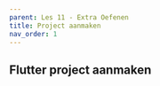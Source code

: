 ```yaml
---
parent: Les 11 - Extra Oefenen
title: Project aanmaken
nav_order: 1
---
```


## Flutter project aanmaken
